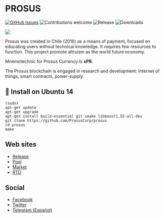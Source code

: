 
# PROSUS

[![GitHub Issues](https://img.shields.io/github/issues/ProsusCorp/prosus.svg?style=flat-square)](https://github.com/ProsusCorp/prosus/issues)
![Contributions welcome](https://img.shields.io/badge/contributions-welcome-orange.svg?style=flat-square)
![Release](https://img.shields.io/github/release/ProsusCorp/prosus.svg?style=flat-square)
![Downloads](https://img.shields.io/github/downloads/ProsusCorp/prosus/latest/total.svg)

<img src="http://prosus.money/wp-content/uploads/2018/03/Prosus-header.jpg">

Prosus was created in Chile (2016) as a means of payment, focused on educating users without technical knowledge. It requires few resources to function. This project promote altruism as the world future economy.

Mnemotechnic for Prosus Currency is **xPR**.

The Prosus blockchain is engaged in research and development: Internet of things, smart contracts, power-supply.

## 💾 Install on Ubuntu 14 


```
(sudo)
apt-get update
apt-get upgrade
apt-get install build-essential git cmake libboost1.55-all-dev
git clone https://github.com/ProsusCorp/prosus
cd prosus
make
```

## Web sites
* [Release](http://prosus.money)
* [Pool](http://prosus1.bericul.com)
* [Market](https://altrui.exchange)
* [RTD](http://prosuscorp.com)

## Social
* [Facebook](https://www.facebook.com/groups/prosus.money)
* [Twitter](https://twitter.com/ProsusCorp)
* [Telegram (Español)](https://t.me/prosus)

